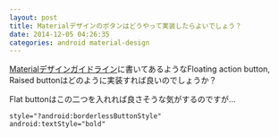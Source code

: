 ```yaml
---
layout: post
title: Materialデザインのボタンはどうやって実装したらよいでしょう？
date: 2014-12-05 04:26:35
categories: android material-design
---
```

<p><a href="http://www.google.com/design/spec/components/buttons.html" rel="nofollow">Materialデザインガイドライン</a>に書いてあるようなFloating action button, Raised buttonはどのように実装すれば良いのでしょうか？</p>

<p>Flat buttonはこの二つを入れれば良さそうな気がするのですが…</p>

```
style="?android:borderlessButtonStyle"
android:textStyle="bold"
```
